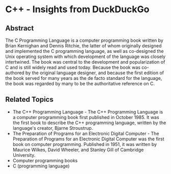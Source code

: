 # C++ - Insights from DuckDuckGo

## Abstract

The C Programming Language is a computer programming book written by Brian Kernighan and Dennis Ritchie, the latter of whom originally designed and implemented the C programming language, as well as co-designed the Unix operating system with which development of the language was closely intertwined. The book was central to the development and popularization of C and is still widely read and used today. Because the book was co-authored by the original language designer, and because the first edition of the book served for many years as the de facto standard for the language, the book was regarded by many to be the authoritative reference on C.

## Related Topics

- The C++ Programming Language - The C++ Programming Language is a computer programming book first published in October 1985. It was the first book to describe the C++ programming language, written by the language's creator, Bjarne Stroustrup.
- The Preparation of Programs for an Electronic Digital Computer - The Preparation of Programs for an Electronic Digital Computer was the first book on computer programming. Published in 1951, it was written by Maurice Wilkes, David Wheeler, and Stanley Gill of Cambridge University.
- Computer programming books
- C (programming language)
